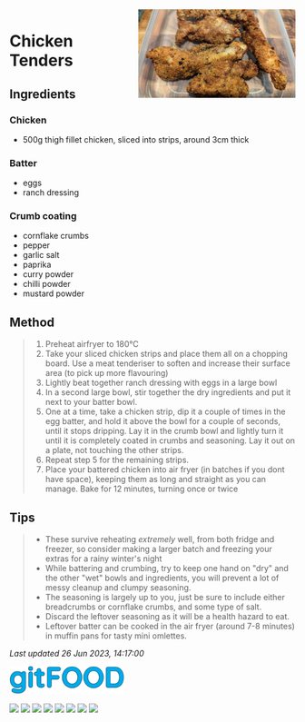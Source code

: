 
<img src="chickentenders/images/main.jpg" width="55%" align="right" />

# Chicken Tenders

## Ingredients

### Chicken

- 500g thigh fillet chicken, sliced into strips, around 3cm thick

### Batter

- eggs
- ranch dressing

### Crumb coating

- cornflake crumbs
- pepper
- garlic salt
- paprika
- curry powder
- chilli powder
- mustard powder

## Method

> 1. Preheat airfryer to 180°C
> 2. Take your sliced chicken strips and place them all on a chopping board. Use a meat tenderiser to soften and increase their surface area (to pick up more flavouring)
> 3. Lightly beat together ranch dressing with eggs in a large bowl
> 4. In a second large bowl, stir together the dry ingredients and put it next to your batter bowl.
> 5. One at a time, take a chicken strip, dip it a couple of times in the egg batter, and hold it above the bowl for a couple of seconds, until it stops dripping. Lay it in the crumb bowl and lightly turn it until it is completely coated in crumbs and seasoning. Lay it out on a plate, not touching the other strips.
> 6. Repeat step 5 for the remaining strips.
> 7. Place your battered chicken into air fryer (in batches if you dont have space), keeping them as long and straight as you can manage. Bake for 12 minutes, turning once or twice

## Tips

> - These survive reheating *extremely* well, from both fridge and freezer, so consider making a larger batch and freezing your extras for a rainy winter's night
> - While battering and crumbing, try to keep one hand on "dry" and the other "wet" bowls and ingredients, you will prevent a lot of messy cleanup and clumpy seasoning. 
> - The seasoning is largely up to you, just be sure to include either breadcrumbs or cornflake crumbs, and some type of salt.
> - Discard the leftover seasoning as it will be a health hazard to eat.
> - Leftover batter can be cooked in the air fryer (around 7-8 minutes) in muffin pans for tasty mini omlettes.

*Last updated 26 Jun 2023, 14:17:00*


<img src="../images/logo_sm.png" width="40%" />

<img src="https://img.shields.io/badge/airfryer-blue.svg" /> <img src="https://img.shields.io/badge/amazing-blue.svg" /> <img src="https://img.shields.io/badge/battered-blue.svg" /> <img src="https://img.shields.io/badge/chicken-blue.svg" /> <img src="https://img.shields.io/badge/crumbed-blue.svg" /> <img src="https://img.shields.io/badge/messy-blue.svg" /> <img src="https://img.shields.io/badge/mine-blue.svg" /> <img src="https://img.shields.io/badge/sides-blue.svg" /> 

<script data-goatcounter="https://fexofenadine.goatcounter.com/count"
	async src="//gc.zgo.at/count.js"></script>